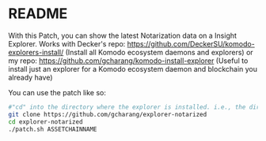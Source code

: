 # README

With this Patch, you can show the latest Notarization data on a Insight Explorer.
Works with Decker's repo: https://github.com/DeckerSU/komodo-explorers-install/ (Install all Komodo ecosystem daemons and explorers)
or my repo: https://github.com/gcharang/komodo-install-explorer (Useful to install just an explorer for a Komodo ecosystem daemon and blockchain you already have)

You can use the patch like so:

```bash
#"cd" into the directory where the explorer is installed. i.e., the directories "ASSETCHAINNAME-explorer" and this repo should on the same level
git clone https://github.com/gcharang/explorer-notarized
cd explorer-notarized
./patch.sh ASSETCHAINNAME
```
